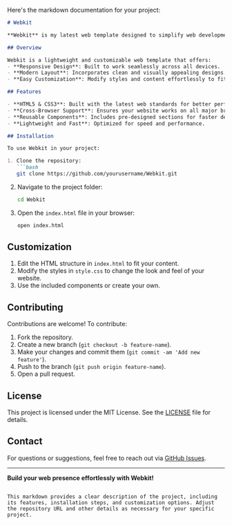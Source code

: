 Here's the markdown documentation for your project:

```markdown
# Webkit

**Webkit** is my latest web template designed to simplify web development and provide a foundation for creating modern and responsive websites.

## Overview

Webkit is a lightweight and customizable web template that offers:
- **Responsive Design**: Built to work seamlessly across all devices.
- **Modern Layout**: Incorporates clean and visually appealing designs.
- **Easy Customization**: Modify styles and content effortlessly to fit your needs.

## Features

- **HTML5 & CSS3**: Built with the latest web standards for better performance and compatibility.
- **Cross-Browser Support**: Ensures your website works on all major browsers.
- **Reusable Components**: Includes pre-designed sections for faster development.
- **Lightweight and Fast**: Optimized for speed and performance.

## Installation

To use Webkit in your project:

1. Clone the repository:
   ```bash
   git clone https://github.com/yourusername/Webkit.git
   ```

2. Navigate to the project folder:
   ```bash
   cd Webkit
   ```

3. Open the `index.html` file in your browser:
   ```bash
   open index.html
   ```

## Customization

1. Edit the HTML structure in `index.html` to fit your content.
2. Modify the styles in `style.css` to change the look and feel of your website.
3. Use the included components or create your own.

## Contributing

Contributions are welcome! To contribute:

1. Fork the repository.
2. Create a new branch (`git checkout -b feature-name`).
3. Make your changes and commit them (`git commit -am 'Add new feature'`).
4. Push to the branch (`git push origin feature-name`).
5. Open a pull request.

## License

This project is licensed under the MIT License. See the [LICENSE](LICENSE) file for details.

## Contact

For questions or suggestions, feel free to reach out via [GitHub Issues](https://github.com/yourusername/Webkit/issues).

---

**Build your web presence effortlessly with Webkit!**
```

This markdown provides a clear description of the project, including its features, installation steps, and customization options. Adjust the repository URL and other details as necessary for your specific project.
